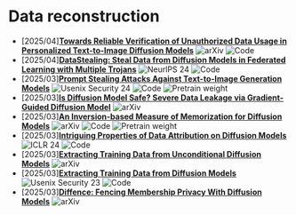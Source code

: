 # Data reconstruction
- [2025/04]**[Towards Reliable Verification of Unauthorized Data Usage in Personalized Text-to-Image Diffusion Models](https://arxiv.org/abs/2410.10437)** ![arXiv](https://img.shields.io/badge/arXiv-blue) ![Code](https://img.shields.io/badge/Code-violet)
- [2025/04]**[DataStealing: Steal Data from Diffusion Models in Federated Learning with Multiple Trojans](https://proceedings.neurips.cc/paper_files/paper/2024/hash/ef63b00ad8475605b2eaf520747f61d4-Abstract-Conference.html)** ![NeurlPS 24](https://img.shields.io/badge/NeuraIPS%2024-blue) ![Code](https://img.shields.io/badge/Code-violet)
- [2025/03]**[Prompt Stealing Attacks Against Text-to-Image Generation Models](https://www.usenix.org/conference/usenixsecurity24/presentation/shen-xinyue)** ![Usenix Security 24](https://img.shields.io/badge/Usenix%20Security%2024-blue) ![Code](https://img.shields.io/badge/Code-violet) ![Pretrain weight](https://img.shields.io/badge/Pretrain%20weight-important)
- [2025/03]**[Is Diffusion Model Safe? Severe Data Leakage via Gradient-Guided Diffusion Model](https://arxiv.org/abs/2406.09484)** ![arXiv](https://img.shields.io/badge/arXiv-blue)
- [2025/03]**[An Inversion-based Measure of Memorization for Diffusion Models](https://arxiv.org/abs/2405.05846)** ![arXiv](https://img.shields.io/badge/arXiv-blue)  ![Code](https://img.shields.io/badge/Code-violet) ![Pretrain weight](https://img.shields.io/badge/Pretrain%20weight-important)
- [2025/03]**[Intriguing Properties of Data Attribution on Diffusion Models](https://arxiv.org/abs/2311.00500)** ![ICLR 24](https://img.shields.io/badge/ICLR%2024-blue) ![Code](https://img.shields.io/badge/Code-violet)
- [2025/03]**[Extracting Training Data from Unconditional Diffusion Models](https://arxiv.org/abs/2406.12752)** ![arXiv](https://img.shields.io/badge/arXiv-blue)
- [2025/03]**[Extracting Training Data from Diffusion Models](https://www.usenix.org/conference/usenixsecurity23/presentation/carlini)** ![Usenix Security 23](https://img.shields.io/badge/Usenix%20Security%2023-blue) ![Code](https://img.shields.io/badge/Code-violet)
- [2025/03]**[Diffence: Fencing Membership Privacy With Diffusion Models](https://arxiv.org/abs/2312.04692)** ![arXiv](https://img.shields.io/badge/arXiv-blue)
